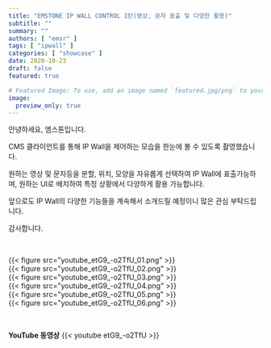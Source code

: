 ```yaml
---
title: "EMSTONE IP WALL CONTROL 1탄(영상, 문자 표출 및 다양한 활용)"
subtitle: ""
summary: ""
authors: [ "emsr" ]
tags: [ "ipwall" ]
categories: [ "showcase" ]
date: 2020-10-23
draft: false
featured: true

# Featured Image: To use, add an image named `featured.jpg/png` to your page's folder.
image:
  preview_only: true
---
```


안녕하세요, 엠스톤입니다.

CMS 클라이언트를 통해 IP Wall을 제어하는 모습을 한눈에 볼 수 있도록 촬영했습니다. 

원하는 영상 및 문자등을 분할, 위치, 모양을 자유롭게 선택하여 IP Wall에 표출가능하며, 원하는 UI로 배치하여 특정 상황에서 다양하게 활용 가능합니다. 

앞으로도 IP Wall의 다양한 기능들을 계속해서 소개드릴 예정이니 많은 관심 부탁드립니다. 

감사합니다.

&nbsp;

<div class="container"><div class="row no-gutters">
<div class="col-sm-6">{{< figure src="youtube_etG9_-o2TfU_01.png" >}}</div>
<div class="col-sm-6">{{< figure src="youtube_etG9_-o2TfU_02.png" >}}</div>
<div class="col-sm-6">{{< figure src="youtube_etG9_-o2TfU_03.png" >}}</div>
<div class="col-sm-6">{{< figure src="youtube_etG9_-o2TfU_04.png" >}}</div>
<div class="col-sm-6">{{< figure src="youtube_etG9_-o2TfU_05.png" >}}</div>
<div class="col-sm-6">{{< figure src="youtube_etG9_-o2TfU_06.png" >}}</div>
</div></div>

&nbsp;

**YouTube 동영상**
{{< youtube etG9_-o2TfU >}}